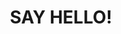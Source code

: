---
title : "SAY HELLO!"
bg_image: "images/backgrounds/contact-us-bg.jpg"
form_action: "#" # works with https://formspree
name: "Rithik Lalchandani"
email: "lalchandanirithik@gmail.com"
message: "Message"
submit: "Submit"


# custom style
custom_class: "" 
custom_attributes: "" 
custom_css: ""
---